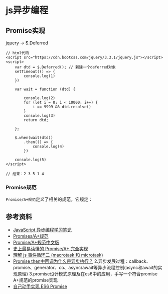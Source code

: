 # js异步编程


## Promise实现

jquery -> $.Deferred

```
// html代码
<script src="https://cdn.bootcss.com/jquery/3.3.1/jquery.js"></script>
<script>
    var dtd = $.Deferred(); // 新建一个deferred对象
    setTimeout(() => {
        console.log(1)
    })

    var wait = function (dtd) {

        console.log(2)
        for (let i = 0; i < 10000; i++) {
            i == 9999 && dtd.resolve()
        }
        console.log(3)
        return dtd;

    };

    $.when(wait(dtd))
        .then(() => {
            console.log(4)
        })

    console.log(5)
</script>

// 结果：2 3 5 1 4
```

### Promise规范

`Promise/A+规范`定义了相关的规范。它规定：


## 参考资料

- [JavaScript 异步编程学习笔记](https://github.com/riskers/blog/issues/22)
- [Promises/A+规范](https://promisesaplus.com/)
- [Promise/A+规范中文版](https://segmentfault.com/a/1190000002452115)
- [史上最易读懂的 Promise/A+ 完全实现](https://zhuanlan.zhihu.com/p/21834559)
- [理解 js 事件循环二 (macrotask 和 microtask)](https://juejin.im/entry/58332d560ce46300610e4bad)
- [Promise then中回调为什么是异步执行？](https://www.zhihu.com/question/57071244)
2.异步发展过程：callback、promise、generator、co、async/await等异步流程控制(async和await的实现原理)
   3.promise设计模式原理及在es6中的应用，手写一个符合promise A+规范的promise实现
- [自己动手实现 ES6 Promise](https://github.com/whinc/blog/issues/2)